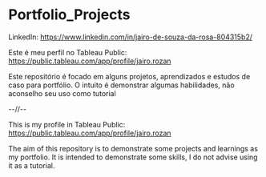# Portfolio_Projects

LinkedIn: https://www.linkedin.com/in/jairo-de-souza-da-rosa-804315b2/

Este é meu perfil no Tableau Public: https://public.tableau.com/app/profile/jairo.rozan

Este repositório é focado em alguns projetos, aprendizados e estudos de caso para portfólio. 
O intuito é demonstrar algumas habilidades, não aconselho seu uso como tutorial

--//--

This is my profile in Tableau Public: https://public.tableau.com/app/profile/jairo.rozan

The aim of this repository is to demonstrate some projects and learnings as my portfolio. 
It is intended to demonstrate some skills, I do not advise using it as a tutorial.
